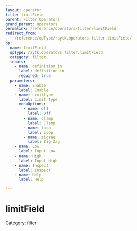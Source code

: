 ```yaml
---
layout: operator
title: limitField
parent: Filter Operators
grand_parent: Operators
permalink: /reference/operators/filter/limitField
redirect_from:
  - /reference/opType/raytk.operators.filter.limitField/
op:
  name: limitField
  opType: raytk.operators.filter.limitField
  category: filter
  inputs:
    - name: definition_in
      label: definition_in
      required: true
  parameters:
    - name: Enable
      label: Enable
    - name: Limittype
      label: Limit Type
      menuOptions:
        - name: off
          label: Off
        - name: clamp
          label: Clamp
        - name: loop
          label: Loop
        - name: zigzag
          label: Zig-Zag
    - name: Low
      label: Input Low
    - name: High
      label: Input High
    - name: Inspect
      label: Inspect
    - name: Help
      label: Help

---
```


# limitField

Category: filter

